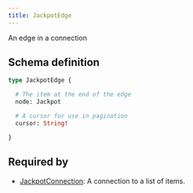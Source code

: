 ```yaml
---
title: JackpotEdge
---
```


An edge in a connection

## Schema definition
```graphql
type JackpotEdge {

  # The item at the end of the edge
  node: Jackpot

  # A cursor for use in pagination
  cursor: String!

}
```

## Required by
* [JackpotConnection](graphql/schema/jackpotconnection.md): A connection to a list of items.
